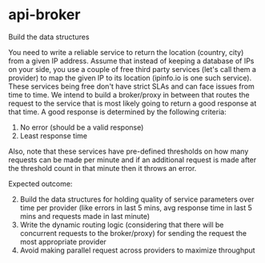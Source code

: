 # api-broker
Build the data structures


You need to write a reliable service to return the location (country, city) from a given IP address. Assume that instead of keeping a database of IPs on your side, you use a couple of free third party services (let's call them a provider) to map the given IP to its location (ipinfo.io is one such service). These services being free don't have strict SLAs and can face issues from time to time. We intend to build a broker/proxy in between that routes the request to the service that is most likely going to return a good response at that time. A good response is determined by the following criteria:

1. No error (should be a valid response)
2. Least response time

Also, note that these services have pre-defined thresholds on how many requests can be made per minute and if an additional request is made after the threshold count in that minute then it throws an error.

Expected outcome:

2. Build the data structures for holding quality of service parameters over time per provider (like errors in last 5 mins, avg response time in last 5 mins and requests made in last minute)
3. Write the dynamic routing logic (considering that there will be concurrent requests to the broker/proxy) for sending the request the most appropriate provider
4. Avoid making parallel request across providers to maximize throughput
